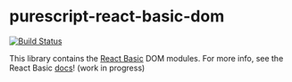 # purescript-react-basic-dom

[![Build Status](https://travis-ci.org/lumihq/purescript-react-basic-dom.svg?branch=main)](https://travis-ci.org/lumihq/purescript-react-basic-dom)

This library contains the [React Basic](https://github.com/lumihq/purescript-react-basic) DOM modules. For more info, see the React Basic [docs](https://react-basic-starter.github.io/)! (work in progress)
